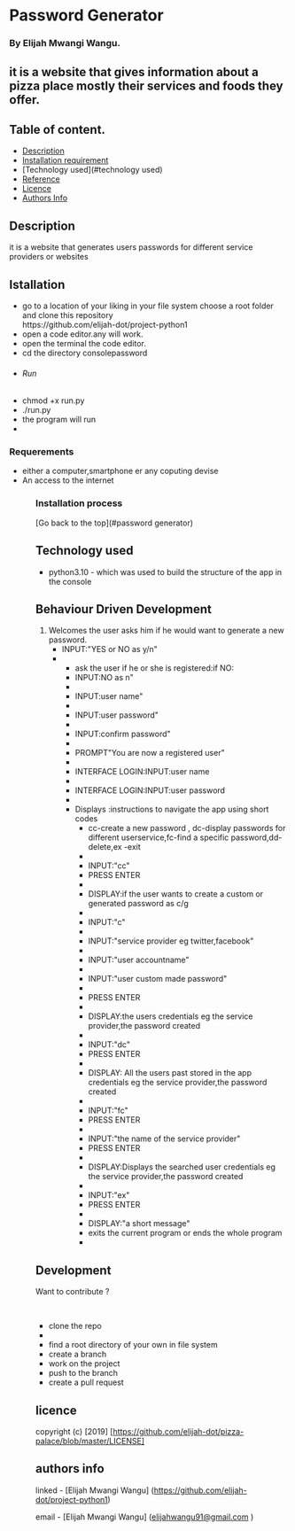 #   Password Generator

### By Elijah Mwangi Wangu.

## it is a website that gives information about a pizza place mostly their services and foods they offer.

## Table of content.

- [Description](#description)
- [Installation requirement](#installation)
- [Technology used](#technology used)
- [Reference](#reference)
- [Licence](#licence)
- [Authors Info](#author-info)

## Description

<p>it is a website that generates users passwords for different service providers or websites</p>


## Istallation

<ul>
   <li>go to a location of your liking in your file system choose a root folder and clone this repository <br>
   https://github.com/elijah-dot/project-python1
   </li>
   <li>open a code editor.any will work.</li>
   <li>open the terminal the code editor.</li>
   <li>cd the directory consolepassword</li>
   <li><h6>Run<h6></li>
   <li>chmod +x run.py</li>
   <li>./run.py</li>
   <li>the program will run<li>
</ul>
 
### Requerements
<ul>
<li>either a computer,smartphone er any coputing devise</li>
<li>An access to the internet</li>
<ul>

### Installation process

[Go back to the top](#password generator)

## Technology used

<ul> 
<li>python3.10 - which was used to build the structure of the app in the console</li>


</ul>

## Behaviour Driven Development

<ol>
<li>Welcomes the user asks him if he would want to generate a new password. <ul>
<li>INPUT:"YES or NO as y/n"<li>
<ul> </li>
<li>ask the user if he or she is registered:if NO:</li>
<li>INPUT:NO as n"<li>
<li>INPUT:user name"<li>
<li>INPUT:user password"<li>
<li>INPUT:confirm password"<li>
<li>PROMPT"You are now a registered user"<li>
<li>INTERFACE LOGIN:INPUT:user name<li>
<li>INTERFACE LOGIN:INPUT:user password<li>


 
<li>Displays :instructions to navigate the app using short codes<ul>
<li>cc-create a new password , dc-display passwords for different userservice,fc-find a specific password,dd-delete,ex -exit<li>
<li>INPUT:"cc"</li> 
<li>PRESS ENTER<li>
<li>DISPLAY:if the user wants to create a custom or generated password as c/g<li>
<li>INPUT:"c"<li>
<li>INPUT:"service provider eg twitter,facebook"<li>
<li>INPUT:"user accountname"<li>
<li>INPUT:"user custom made password"<li>
<li>PRESS ENTER<li>
<li>DISPLAY:the users credentials eg the service provider,the password created<li>
<li>INPUT:"dc"</li>
<li>PRESS ENTER<li>
<li>DISPLAY: All the users past stored in the app credentials eg the service provider,the password created<li>
<li>INPUT:"fc"</li>
<li>PRESS ENTER<li>
<li>INPUT:"the name of the service provider"</li>
<li>PRESS ENTER<li>
<li>DISPLAY:Displays the searched  user credentials eg the service provider,the password created<li>
<li>INPUT:"ex"</li>
<li>PRESS ENTER<li>
<li>DISPLAY:"a short message"</li>
<li>exits the current program or ends the whole program<li>
</ol>

## Development

<p>Want to contribute ?</p><br>
<ul>
  <li>clone the repo<li>
  <li>find a root directory of your own in file system</li>
  <li>create a branch</li>
  <li>work on the project</li>
  <li>push to the branch</li>
  <li>create a pull request</li>
</ul>

## licence

copyright (c) [2019] [https://github.com/elijah-dot/pizza-palace/blob/master/LICENSE]

## authors info

linked - [Elijah Mwangi Wangu]
(https://github.com/elijah-dot/project-python1)

email - [Elijah Mwangi Wangu]
(elijahwangu91@gmail.com
)